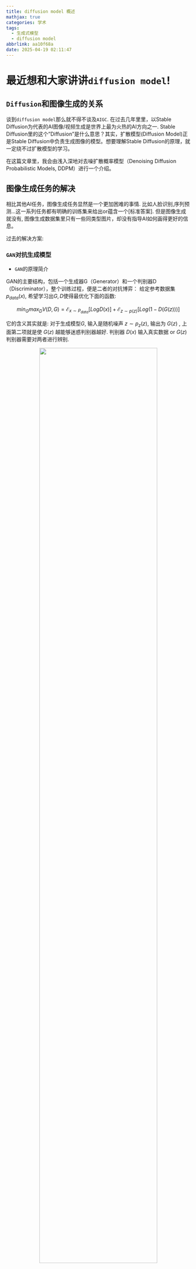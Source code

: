 ```yaml
---
title: diffusion model 概述
mathjax: true
categories: 学术
tags:
  - 生成式模型
  - diffusion model
abbrlink: aa10f68a
date: 2025-04-19 02:11:47
---
```



# 最近想和大家讲讲`diffusion model`!


## `Diffusion`和图像生成的关系

谈到`diffusion model`那么就不得不谈及`AIGC`. 在过去几年里里，以Stable Diffusion为代表的AI图像/视频生成是世界上最为火热的AI方向之一. Stable Diffusion里的这个”Diffusion”是什么意思？其实，扩散模型(Diffusion Model)正是Stable Diffusion中负责生成图像的模型。想要理解Stable Diffusion的原理，就一定绕不过扩散模型的学习。


在这篇文章里，我会由浅入深地对去噪扩散概率模型（Denoising Diffusion Probabilistic Models, DDPM）进行一个介绍。


## 图像生成任务的解决

相比其他AI任务，图像生成任务显然是一个更加困难的事情. 比如人脸识别,序列预测...这一系列任务都有明确的训练集来给出or蕴含一个[标准答案].
但是图像生成就没有, 图像生成数据集里只有一些同类型图片，却没有指导AI如何画得更好的信息。

过去的解决方案:

### `GAN`对抗生成模型


- `GAN`的原理简介

GAN的主要结构，包括一个生成器G（Generator）和一个判别器D（Discriminator），整个训练过程，便是二者的对抗博弈：
给定参考数据集$p_{data}(x)$, 希望学习出$G,D$使得最优化下面的函数:

$$
min_{G}max_{D}V(D,G)=\mathcal{E}_{x\sim P_{data}}\left[Log D(x)\right]+\mathcal{E}_{z\sim p(z)}\left[Log(1-D(G(z)))\right]
$$

它的含义其实就是: 对于生成模型$G$, 输入是随机噪声 $z\sim p_{z}(z)$, 输出为 $G(z)$ , 上面第二项就是使 $G(z)$ 越能够迷惑判别器越好. 判别器 $D(x)$ 输入真实数据 or $G(z)$ 判别器需要对两者进行辨别.

<center>
<img src="/pics/GAN.png" width="80%">
</center>

- `GAN`存在的问题:

(*) 无法用于解决`离散型数据`的生成问题, 自然语言处理是一个很典型的例子:

局部信息很重要：图像局部很多细节并不太影响人类的对图像的理解，只要整体到位就 ok，不然也犯不着 CNN 这么多 filter 一层层给你过滤，你破坏少数像素点不影响人类理解。`自然语言麻烦在于，在细微处修改一下`，就变味了。比如“西瓜汁好喝！”，我稍微改一下“西瓜汁好喝吗？”，尾巴动一点，整个意思都变了。GAN 局部信息重构到底是靠死记硬背训练样本，还是靠神经网络插值“生成”出来的？我反正不清楚，不管如何，针对自然语言这种细节敏感的问题，GAN 不是一个首选方案，不然 n-gram 的 LM 也不会活到今天。

- 解决办法(引入强化学习RL)

related works [SeqGAN](https://arxiv.org/pdf/1609.05473v5)

to be continued


------------------------------------------------------------------------------


### `VAE` (Variational AutoEncoder) 变分推断模型

VAE作为可以和GAN比肩的生成模型，融合了贝叶斯方法和深度学习的优势，拥有优雅的数学基础和简单易懂的架构以及令人满意的性能，其能提取disentangled latent variable的特性也使得它比一般的生成模型具有更广泛的意义。

- 关于`Latent Variable`(隐藏变量)的理解

生成模型一般会生成多个种类的数据，比如说在手写数字生成中，我们总共有10个类别的数字要生成，这个时候latent variable model就是一个很好的选择。

为什么呢？举例来说，我们很容易能注意到相同类别的数据在不同维度之间是有依赖存在的，比如生成数字5的时候，如果左边已经生成了数字5的左半部分，那么右半部分就几乎可以确定是5的另一半了。


<center>
<img src="/pics/VAE.png" width="80%">
</center>

因此一个好的想法是，生成模型在生成数字的时候有两个步骤，即(1)决定要生成什么数字，这个数字用一个被称为latent variable的向量z来表示，(2)然后再根据z来直接生成相应的数字。用数学表达式来表示就是：

$$
P(X)=\int P(X|z;\theta)P(z)dz.
$$


- 问:那么现在的关键是关于`Latent Variable` $z$ 的 先验概率分布形式 $P(z)$ 如何取值?


答:很简单,直接设定 $P(z)$ 满足`标准高斯分布`就行. 因为任何复杂的分布都可以通过多层MLP映射成标准高斯分布.

- 问: 如何训练一个VAE

答: 最大化 $P(X)=\int P(X|z;\theta)P(z)dz$ 即可;

(1) 有了$z$的先验分布知识,我们可以使用若干次采样来最大化`似然函数`


即最大化 $P(X)\approx =\dfrac{1}{n}\sum_{i}P(X|z_i)$

然而当$z$是维度很高的高斯分布的时候,这种方法训练十分低效.


我们需要注意到, 对于采样 $z_i \sim P(z)$ 所有的 $P(X|z_i)$ 其实都是几乎为0的. 换言之,绝大部分采样得到的的 $z$ 对于目标函数 $P(X)$ 的贡献**无足轻重**. 在换言之,我们只需要关注 $P(z|X)$ 更大的部分即可.

那么问题来了, 怎么计算 $z$ 的后验知识 $P(z|X)$?????? ~~很难的!~~

(2) 引入新的近似分布`q`

直接计算后验分布 $P(z|X)$ 是极其困难的,我们需要引入一个近似分布 $q(z|X)$;必须保证 $p$ 和 $q$ 的分布相似性.这里用`KL`散度来衡量:

$$
D(p(z|X)\|q(z|X))=E_{z\sim q}\left[log(q(z|X))-log(p(z|X))\right]
$$

使用贝叶斯公式对上式化简~~化繁~~:

$$
p(z|X)=\dfrac{p(X|z)\times p(z)}{p(X)}
$$

于是:


$$
\begin{align*}
D(p(z|X)\|q(z|X))&=E_{z\sim q}\left[log(q(z|X))-log(p(z|X))\right]\\
&=E_{z\sim q}\left[log(q(z|X))-log(\dfrac{p(X|z)\times p(z)}{p(X)})\right]\\
&=E_{z\sim q}\left[log(q(z|X))-log(p(X|z))-log(p(z))+log(p(x))\right]
\end{align*}
$$

再度化简可以得到 $\rightarrow$

$$
log(p(X))-KL\left[q(z|X)\|p(z|X)\right]=E_{z\sim q}\left[log(p(X|z))\right]-KL\left[q(z|X)\|p(z)\right]
$$

注意到`KL`散度的非负性,于是有:

$$
log(p(X)) \geq E_{z\sim q}\left[log(p(X|z))\right]-KL\left[q(z|X)\|p(z)\right]
$$

我们不妨记作:

$$
ELBO=E_{z\sim q}\left[log(p(X|z))\right]-KL\left[q(z|X)\|p(z)\right]
$$

`ELBO`(Variational Lower Bound)记作变分下界;至此,我们近似将问题转化为了最大化变分下界;
既然目标是让变分下界最大化，那么我们就需要仔细研究一下这个变分下界。

- 首先是第一项，要想最大化 ELBO，那我们自然是想让第一项尽可能的大，也就是 x given z 的概率分布期望值更大。这很明显就是由 z 到 x 重组的过程，也就是 AutoEncoder 中的 Decoder，从潜在空间 Z 中重组 x。模型想做的是尽可能准确地重组.

- 其次是第二项，要想最大化 ELBO，我们自然需要让这项 KL 散度尽可能小，也就是 潜在空间 z 的近似后验分布尽可能接近于 z 的先验分布！这一项我们可以理解为，模型想让 z 尽可能避免过拟合.



--------------------------------------------------------------------------------


### `Diffusion`模型


扩散模型是一种特殊的VAE，其灵感来自于热力学：一个分布可以通过不断地添加噪声变成另一个分布。放到图像生成任务里，就是来自训练集的图像可以通过不断添加噪声变成符合标准正态分布的图像。但是:

(1) 不再训练一个可学习的编码器，而是把编码过程固定成不断添加噪声的过程；

(2) 不再把图像压缩成更短的向量，而是自始至终都对一个等大的图像做操作。解码器依然是一个可学习的神经网络，它的目的也同样是实现编码的逆操作。


<center>
<img src="/pics/DM.png" width="90%">
</center>


具体来说，扩散模型由正向过程和反向过程这两部分组成，对应VAE中的编码和解码。在正向过程中，输入 $X_0$ 会不断混入高斯噪声. 经过 $T$ 回合的加噪处理之后, 图像 $X_T$ 会变成一个符合标准正态分布的纯噪声图像. 而在反向过程中，我们希望训练出一个神经网络，该网络能够学会若干个去噪声操作，把 $X_T$ 还原回 $X_0$ .




前向加噪过程可以用描述为:

$$
q(x_t|x_{t-1})=\mathcal{N}(x_t;\sqrt{1-\beta_t}x_{t-1},\beta_t \mathcal{I})\\
$$

$$
q(x_{1:T}|x_0)=\prod_{t=1}^{T}q(x_t|x_{t-1})=\prod_{t=1}^{T}\mathcal{N}(x_t;\sqrt{1-\beta_t}x_{t-1},\beta_t \mathcal{I})\\
$$

其中 $\beta_{t_i}$  是高斯分布方差的超参数,在扩散过程中，随着 $T$ 的增大, 越来越接近纯噪声。当 $T$ 足够大的时候，收敛为标准高斯噪声 $\mathcal{N}(0,\mathcal{I})$。






--------------------------------------------------------------------------------


<center>
<img src="/pics/mtm_layer.gif" width="40%">
</center>

